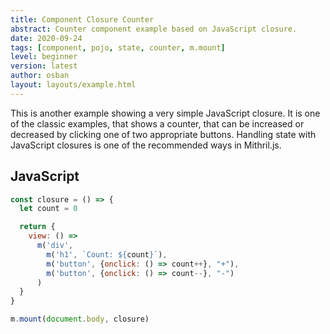 ```yaml
---
title: Component Closure Counter
abstract: Counter component example based on JavaScript closure.
date: 2020-09-24
tags: [component, pojo, state, counter, m.mount]
level: beginner
version: latest
author: osban
layout: layouts/example.html
---
```


This is another example showing a very simple JavaScript closure.
It is one of the classic examples, that shows a counter, that can be increased or decreased by clicking one of two appropriate buttons.
Handling state with JavaScript closures is one of the recommended ways in Mithril.js.

## JavaScript

~~~js
const closure = () => {
  let count = 0

  return {
    view: () =>
      m('div',
        m('h1', `Count: ${count}`),
        m('button', {onclick: () => count++}, "+"),
        m('button', {onclick: () => count--}, "-")
      )
  }
}

m.mount(document.body, closure)
~~~
